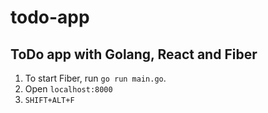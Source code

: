 # todo-app
## ToDo app with Golang, React and Fiber


1. To start Fiber, run `go run main.go`.
2. Open `localhost:8000`
3. `SHIFT+ALT+F`
